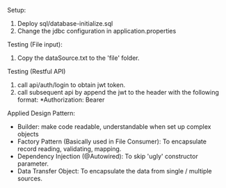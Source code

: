 Setup:
1. Deploy sql/database-initialize.sql
2. Change the jdbc configuration in application.properties

Testing (File input):
1. Copy the dataSource.txt to the 'file' folder.

Testing (Restful API)
1. call api/auth/login to obtain jwt token.
2. call subsequent api by append the jwt to the header with the following format:
*Authorization: Bearer <jwt-token>

Applied Design Pattern:
* Builder: make code readable, understandable when set up complex objects
* Factory Pattern (Basically used in File Consumer): To encapsulate record reading, validating, mapping.
* Dependency Injection (@Autowired): To skip 'ugly' constructor parameter.
* Data Transfer Object: To encapsulate the data from single / multiple sources.